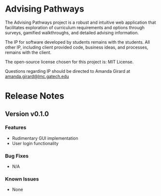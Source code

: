 # Advising Pathways

The Advising Pathways project is a robust and intuitive web application that facilitates exploration of curriculum requirements and options through surveys, gamified walkthroughs, and detailed advising information.

The IP for software developed by students remains with the students. All other IP, including
client provided code, business ideas, and processes, remains with the client.

The open-source license chosen for this project is: MIT License.

Questions regarding IP should be directed to Amanda Girard at amanda.girard@lmc.gatech.edu

# Release Notes

## Version v0.1.0

### Features

- Rudimentary GUI implementation
- User login functionality

### Bug Fixes

- N/A

### Known Issues

- None
